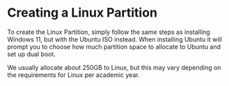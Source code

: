 # Creating a Linux Partition

To create the Linux Partition, simply follow the same steps as installing Windows 11, but with the Ubuntu ISO instead. When installing Ubuntu it will prompt you to choose
how much partition space to allocate to Ubuntu and set up dual boot.

We usually allocate about 250GB to Linux, but this may vary depending on the requirements for Linux per academic year.